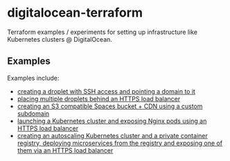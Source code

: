 # digitalocean-terraform

Terraform examples / experiments for setting up infrastructure like Kubernetes clusters @ DigitalOcean.

## Examples

Examples include:

* [creating a droplet with SSH access and pointing a domain to it](./basic-droplet/)
* [placing multiple droplets behind an HTTPS load balancer](./load-balancer-droplets/)
* [creating an S3 compatible Spaces bucket + CDN using a custom subdomain](./spaces-cdn/)
* [launching a Kubernetes cluster and exposing Nginx pods using an HTTPS load balancer](./kubernetes-https-load-balancer)
* [creating an autoscaling Kubernetes cluster and a private container registry, deploying microservices from the registry and exposing one of them via an HTTPS load balancer](./kubernetes-container-registry/)